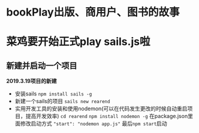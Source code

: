 # bookPlay出版、商用户、图书的故事
# 菜鸡要开始正式play sails.js啦
## 新建并启动一个项目

**2019.3.19项目的新建**
- 安装sails
`npm install sails -g`
- 新建一个sails的项目
`sails new rearend`
- 实用开发工具的安装和使用nodemon(可以在代码发生更改的时候自动重启项目，提高开发效率)
`cd rearend`
`npm install nodemon -g`
 在package.json里面修改启动方式
`"start": "nodemon app.js"`
最后`npm start`启动
